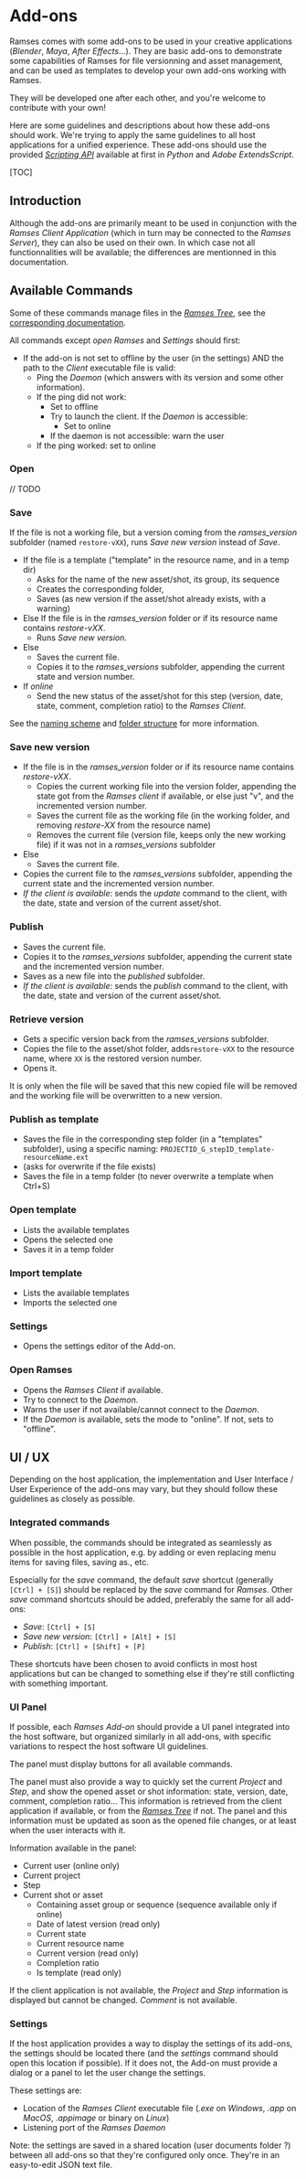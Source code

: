 # Add-ons

Ramses comes with some add-ons to be used in your creative applications (*Blender*, *Maya*, *After Effects*...). They are basic add-ons to demonstrate some capabilities of Ramses for file versionning and asset management, and can be used as templates to develop your own add-ons working with Ramses.

They will be developed one after each other, and you're welcome to contribute with your own!

Here are some guidelines and descriptions about how these add-ons should work. We're trying to apply the same guidelines to all host applications for a unified experience. These add-ons should use the provided [*Scripting API*](../dev/add-ons-reference/index.md) available at first in *Python* and *Adobe ExtendsScript*.

[TOC]

## Introduction

Although the add-ons are primarily meant to be used in conjunction with the *Ramses Client Application* (which in turn may be connected to the *Ramses Server*), they can also be used on their own. In which case not all functionnalities will be available; the differences are mentionned in this documentation.

## Available Commands

Some of these commands manage files in the [*Ramses Tree*](../files/tree.md), see the [corresponding documentation](../files/tree.md).

All commands except *open Ramses* and *Settings* should first:

- If the add-on is not set to offline by the user (in the settings) AND the path to the *Client* executable file is valid:
    - Ping the *Daemon* (which answers with its version and some other information).
    - If the ping did not work:
        - Set to offline
        - Try to launch the client. If the *Daemon* is accessible:
            - Set to online
        - If the daemon is not accessible: warn the user
    - If the ping worked: set to online

### Open

// TODO

### Save

If the file is not a working file, but a version coming from the *ramses_version* subfolder (named `restore-vXX`), runs *Save new version* instead of *Save*.

- If the file is a template ("template" in the resource name, and in a temp dir)
    - Asks for the name of the new asset/shot, its group, its sequence
    - Creates the corresponding folder,
    - Saves (as new version if the asset/shot already exists, with a warning)
- Else If the file is in the *ramses_version* folder or if its resource name contains *restore-vXX*.
    - Runs *Save new version*.
- Else
    - Saves the current file.
    - Copies it to the *ramses_versions* subfolder, appending the current state and version number.
- If *online*
    - Send the new status of the asset/shot for this step (version, date, state, comment, completion ratio) to the *Ramses Client*.

See the [naming scheme](../files/naming.md) and [folder structure](../files/tree.md) for more information.

### Save new version

- If the file is in the *ramses_version* folder or if its resource name contains *restore-vXX*.
    - Copies the current working file into the version folder, appending the state got from the *Ramses client* if available, or else just "v", and the incremented version number.
    - Saves the current file as the working file (in the working folder, and removing *restore-XX* from the resource name)
    - Removes the current file (version file, keeps only the new working file) if it was not in a *ramses_versions* subfolder
- Else
    - Saves the current file.
- Copies the current file to the *ramses_versions* subfolder, appending the current state and the incremented version number.
- *If the client is available*: sends the *update* command to the client, with the date, state and version of the current asset/shot. 

### Publish

- Saves the current file.
- Copies it to the *ramses_versions* subfolder, appending the current state and the incremented version number.
- Saves as a new file into the *published* subfolder.
- *If the client is available*: sends the *publish* command to the client, with the date, state and version of the current asset/shot.

### Retrieve version

- Gets a specific version back from the *ramses_versions* subfolder.
- Copies the file to the asset/shot folder, adds`restore-vXX` to the resource name, where `XX` is the restored version number.
- Opens it.

It is only when the file will be saved that this new copied file will be removed and the working file will be overwritten to a new version.

### Publish as template

- Saves the file in the corresponding step folder (in a "templates" subfolder), using a specific naming: `PROJECTID_G_stepID_template-resourceName.ext`
- (asks for overwrite if the file exists)
- Saves the file in a temp folder (to never overwrite a template when Ctrl+S)

### Open template

- Lists the available templates
- Opens the selected one
- Saves it in a temp folder

### Import template

- Lists the available templates
- Imports the selected one

### Settings

- Opens the settings editor of the Add-on.

### Open Ramses

- Opens the *Ramses Client* if available.
- Try to connect to the *Daemon*.
- Warns the user if not available/cannot connect to the *Daemon*.
- If the *Daemon* is available, sets the mode to "online". If not, sets to "offline".

## UI / UX

Depending on the host application, the implementation and User Interface / User Experience of the add-ons may vary, but they should follow these guidelines as closely as possible.

### Integrated commands

When possible, the commands should be integrated as seamlessly as possible in the host application, e.g. by adding or even replacing menu items for saving files, saving as., etc.

Especially for the *save* command, the default *save* shortcut (generally `[Ctrl] + [S]`) should be replaced by the *save* command for *Ramses*. Other *save* command shortcuts should be added, preferably the same for all add-ons:

- *Save*: `[Ctrl] + [S]`
- *Save new version*: `[Ctrl] + [Alt] + [S]`
- *Publish*: `[Ctrl] + [Shift] + [P]`

These shortcuts have been chosen to avoid conflicts in most host applications but can be changed to something else if they're still conflicting with something important.

### UI Panel

If possible, each *Ramses Add-on* should provide a UI panel integrated into the host software, but organized similarly in all add-ons, with specific variations to respect the host software UI guidelines.

The panel must display buttons for all available commands.

The panel must also provide a way to quickly set the current *Project* and *Step*, and show the opened asset or shot information: state, version, date, comment, completion ratio... This information is retrieved from the client application if available, or from the [*Ramses Tree*](../files/tree.md) if not. The panel and this information must be updated as soon as the opened file changes, or at least when the user interacts with it.

Information available in the panel:

- Current user (online only)
- Current project
- Step
- Current shot or asset
    - Containing asset group or sequence (sequence available only if online)
    - Date of latest version (read only)
    - Current state
    - Current resource name
    - Current version (read only)
    - Completion ratio
    - Is template (read only)

If the client application is not available, the *Project* and *Step* information is displayed but cannot be changed. *Comment* is not available.

### Settings

If the host application provides a way to display the settings of its add-ons, the settings should be located there (and the *settings* command should open this location if possible). If it does not, the Add-on must provide a dialog or a panel to let the user change the settings.

These settings are:

- Location of the *Ramses Client* executable file (*.exe* on *Windows*, *.app* on *MacOS*, *.appimage* or binary on *Linux*)
- Listening port of the *Ramses Daemon*

Note: the settings are saved in a shared location (user documents folder ?) between all add-ons so that they're configured only once. They're in an easy-to-edit JSON text file.